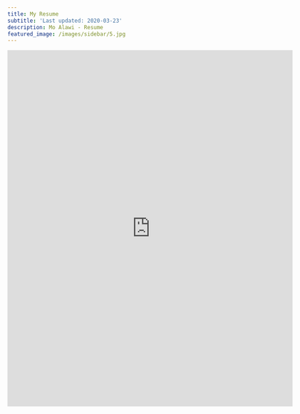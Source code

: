 ```yaml
---
title: My Resume
subtitle: 'Last updated: 2020-03-23'
description: Mo Alawi - Resume
featured_image: /images/sidebar/5.jpg
---
```


<iframe src="https://drive.google.com/file/d/1L1TUCZBAtHqIHeMF9thk8V1ES6_N6MaT/preview" width="640" height="800" frameborder="0" webkitallowfullscreen mozallowfullscreen allowfullscreen></iframe>
